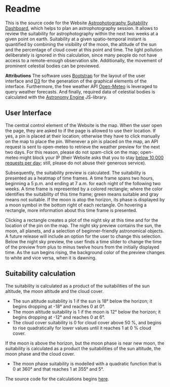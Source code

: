 # Readme

This is the source code for the Website [Astrophotography Suitability Dashboard](https://rue-a.github.io/AstroPhotoSuitability/), which helps to plan an astrophotography session. It allows to review the suitability for astrophotography within the next two weeks at a given point on earth. Suitability at a given spatio-temporal instant is quantified by combining the visibility of the moon, the altitude of the sun and the percentage of cloud cover at this point and time. The light pollution deliberately is ignored in this calculation, since many people do not have access to a remote-enough observation site. Additionally, the movement of prominent celestial bodies can be previewed.

__Attributions__
The software uses [Bootstrap](https://getbootstrap.com/) for the layout of the user interface and [D3](https://d3js.org/) for the generation of the graphical elements of the interface. Furthermore, the free weather API [Open-Meteo](https://open-meteo.com/) is leveraged to query weather forecasts. And finally, required data of celestial bodies is calculated with the [Astronomy Engine](https://github.com/cosinekitty/astronomy) JS-library.

## User Interface

The central control element of the Website is the map. When the user open the page, they are asked to if the page is allowed to use their location. If yes, a pin is placed at their location; otherwise they have to click manually on the map to place the pin. Whenever a pin is placed on the map, an API request is sent to open-meteo to retrieve the weather preview for the next two days. For this reason, please do not spam-click on the map; open-meteo might block your IP (their Website asks that you to stay [below 10,000 requests per day](https://open-meteo.com/en/pricing/); still, please do not abuse their generous service).

Subsequently, the suitability preview is calculated. The suitability is presented as a heatmap of time frames. A time frame spans two hours, beginning a 5 p.m. and ending at 7 a.m. for each night of the following two weeks. A time frame is represented by a colored rectangle; where the color identifies the suitability of this time frame; green means suitable and gray means not suitable. If the moon is atop the horizon, its phase is displayed by a moon symbol in the bottom right of each rectangle. On hovering a rectangle, more information about this time frame is presented.

Clicking a rectangle creates a plot of the night sky at this time and for the location of the pin on the map. The night sky preview contains the sun, the moon, all planets, and a selection of beginner-friendly astronomical objects. A future release will include an option for the user to change this selection. Below the night sky preview, the user finds a time slider to change the time of the preview from plus to minus twelve hours from the initially displayed time. As the sun begins rising, the background color of the preview changes to white and vice versa, when it is dawning.


## Suitability calculation

The suitability is calculated as a product of the suitabilities of the sun altitude, the moon altitude and the cloud cover.

- The sun altitude suitability is 1 if the sun is 18° below the horizon; it begins dropping at -18° and reaches 0 at 0°.
- The moon altitude suitability is 1 if the moon is 12° below the horizon; it begins dropping at -12° and reaches 0 at 6°.
- The cloud cover suitability is 0 for cloud cover above 50 %, and begins to rise quadratically for lower values until it reaches 1 at 0 % cloud cover.

If the moon is above the horizon, but the moon phase is near new moon, the suitability is calculated as a product the suitabilities of the sun altitude, the moon phase and the cloud cover. 

- The moon phase suitability is modelled with a quadratic function that is 0 at 360° and that reaches 1 at 355° and 5°.


The source code for the calculations begins [here](https://github.com/rue-a/AstroPhotoSuitability/blob/master/js/aggregate_data.js#L127).